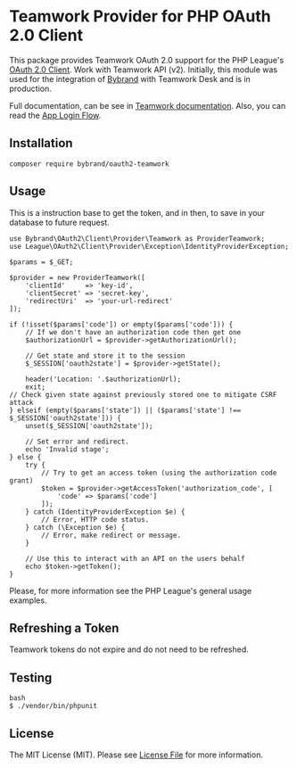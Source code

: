 # Teamwork Provider for PHP OAuth 2.0 Client

This package provides Teamwork OAuth 2.0 support for the PHP League's [OAuth 2.0 Client](https://github.com/thephpleague/oauth2-client). Work with Teamwork API (v2). Initially, this module was used for the integration of [Bybrand](https://www.bybrand.io) with Teamwork Desk and is in production.

Full documentation, can be see in [Teamwork documentation](https://developer.teamwork.com/). Also, you can read the [App Login Flow](https://developer.teamwork.com/guides/how-to-authenticate-via-app-login-flow/).

## Installation
```
composer require bybrand/oauth2-teamwork
```

## Usage
This is a instruction base to get the token, and in then, to save in your database to future request.

```
use Bybrand\OAuth2\Client\Provider\Teamwork as ProviderTeamwork;
use League\OAuth2\Client\Provider\Exception\IdentityProviderException;

$params = $_GET;

$provider = new ProviderTeamwork([
    'clientId'     => 'key-id',
    'clientSecret' => 'secret-key',
    'redirectUri'  => 'your-url-redirect'
]);

if (!isset($params['code']) or empty($params['code'])) {
    // If we don't have an authorization code then get one
    $authorizationUrl = $provider->getAuthorizationUrl();

    // Get state and store it to the session
    $_SESSION['oauth2state'] = $provider->getState();

    header('Location: '.$authorizationUrl);
    exit;
// Check given state against previously stored one to mitigate CSRF attack
} elseif (empty($params['state']) || ($params['state'] !== $_SESSION['oauth2state'])) {
    unset($_SESSION['oauth2state']);

    // Set error and redirect.
    echo 'Invalid stage';
} else {
    try {
        // Try to get an access token (using the authorization code grant)
        $token = $provider->getAccessToken('authorization_code', [
            'code' => $params['code']
        ]);
    } catch (IdentityProviderException $e) {
        // Error, HTTP code status.
    } catch (\Exception $e) {
        // Error, make redirect or message.
    }

    // Use this to interact with an API on the users behalf
    echo $token->getToken();
}
```
Please, for more information see the PHP League's general usage examples.

## Refreshing a Token
Teamwork tokens do not expire and do not need to be refreshed.

## Testing

```
bash
$ ./vendor/bin/phpunit
```

## License

The MIT License (MIT). Please see [License File](https://github.com/bybrand/oauth2-teamwork/blob/master/LICENSE) for more information.
